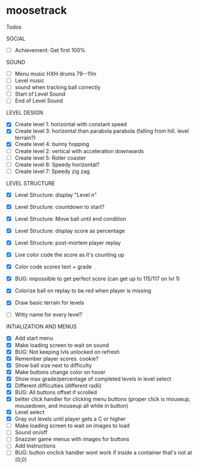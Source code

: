 moosetrack
==========

Todos


SOCIAL

- [ ] Achievement: Get first 100%

SOUND

- [ ] Menu music HXH drums 79--11m
- [ ] Level music
- [ ] sound when tracking ball correctly
- [ ] Start of Level Sound
- [ ] End of Level Sound

LEVEL DESIGN

- [X] Create level 1: horizontal with constant speed
- [X] Create level 3: horizontal than parabola parabola (falling from hill. level terrain?)
- [X] Create level 4: bunny hopping
- [ ] Create level 2: vertical with acceleration downwards
- [ ] Create level 5: Roller coaster
- [ ] Create level 6: Speedy horizontal?
- [ ] Create level 7: Speedy zig zag

LEVEL STRUCTURE

- [X] Level Structure: display "Level n"
- [X] Level Structure: countdown to start?
- [X] Level Structure: Move ball until end condition
- [X] Level Structure: display score as percentage
- [X] Level Structure: post-mortem player replay
- [X] Live color code the score as it's counting up
- [X] Color code scores text + grade
- [X] BUG: impossible to get perfect score (can get up to 115/117 on lvl 1)
- [X] Colorize ball on replay to be red when player is missing
- [X] Draw basic terrain for levels
- [ ] Witty name for every level?


INTIALIZATION AND MENUS

- [X] Add start menu
- [X] Make loading screen to wait on sound
- [X] BUG: Not keeping lvls unlocked on refresh
- [X] Remember player scores. cookie?
- [X] Show ball size next to difficulty
- [X] Make buttons change color on hover
- [X] Show max grade/percentage of completed levels in level select
- [X] Different difficulties (different radii)
- [X] BUG: All buttons offset if scrolled
- [X] better click handler for clicking menu buttons (proper click is mouseup, mousedown, and mouseup all while in button)
- [X] Level select
- [X] Gray out levels until player gets a C or higher
- [ ] Make loading screen to wait on images to load
- [ ] Sound on/off
- [ ] Snazzier game menus with images for buttons
- [ ] Add Instructions
- [ ] BUG: button onclick handler wont work if inside a container that's not at (0,0)

